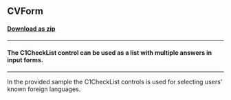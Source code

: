 ## CVForm
#### [Download as zip](https://grapecity.github.io/DownGit/#/home?url=https://github.com/GrapeCity/ComponentOne-WinForms-Samples/tree/master/NetFramework\WinForms\CS\DotNetCore3\CVForm)
____
#### The C1CheckList control can be used as a list with multiple answers in input forms.
____
In the provided sample the C1CheckList controls is used for selecting users' known foreign languages. 